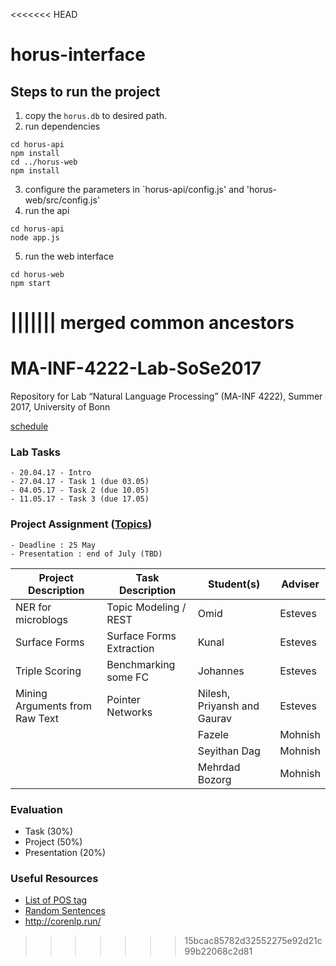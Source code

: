 <<<<<<< HEAD
# horus-interface
## Steps to run the project
1. copy the `horus.db` to desired path.
2. run dependencies 
```
cd horus-api
npm install
cd ../horus-web
npm install
```
3. configure the parameters in `horus-api/config.js' and 'horus-web/src/config.js'
4. run the api
```
cd horus-api
node app.js
```
5. run the web interface
```
cd horus-web
npm start
```
||||||| merged common ancestors
=======
# MA-INF-4222-Lab-SoSe2017
Repository for Lab “Natural Language Processing” (MA-INF 4222), Summer 2017, University of Bonn

[schedule](
https://docs.google.com/spreadsheets/d/1I7JZeBqcyfxtCRRmTb3kQ3Hc1rSQb1hgXW3ltXuqhd8/edit#gid=1853826089)

### Lab Tasks
	- 20.04.17 - Intro
	- 27.04.17 - Task 1 (due 03.05)
	- 04.05.17 - Task 2 (due 10.05)
	- 11.05.17 - Task 3 (due 17.05)

### Project Assignment ([Topics](https://docs.google.com/spreadsheets/d/1I7JZeBqcyfxtCRRmTb3kQ3Hc1rSQb1hgXW3ltXuqhd8/edit?usp=sharing))
	- Deadline : 25 May
	- Presentation : end of July (TBD)

| Project Description | Task Description  | Student(s) | Adviser  |
|---------------------|-------------------|---------|----------|
| NER for microblogs  | Topic Modeling / REST | Omid    | Esteves  | 
| Surface Forms       | Surface Forms Extraction | Kunal   | Esteves  |
| Triple Scoring      | Benchmarking some FC| Johannes | Esteves |
| Mining Arguments from Raw Text | Pointer Networks  | Nilesh, Priyansh and Gaurav        |  Esteves  |
|   | | Fazele    | Mohnish  | 
|   |  |  Seyithan Dag   | Mohnish  | 
|   |  |   Mehrdad Bozorg  | Mohnish  | 
### Evaluation
  - Task (30%) 
  - Project (50%) 
  - Presentation (20%)

### Useful Resources
- [List of POS tag](https://www.ling.upenn.edu/courses/Fall_2003/ling001/penn_treebank_pos.html)
- [Random Sentences](https://cockatooscreeching.wordpress.com/2014/05/29/a-list-of-completely-random-sentences/) 
- http://corenlp.run/

>>>>>>> 15bcac85782d32552275e92d21c99b22068c2d81
